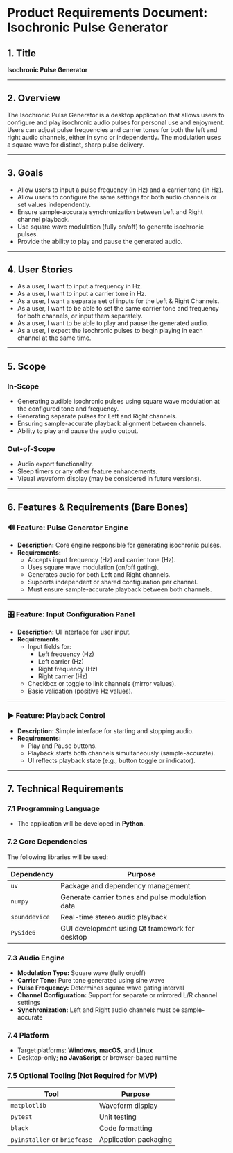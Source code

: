 # Product Requirements Document: Isochronic Pulse Generator

## 1. Title
**Isochronic Pulse Generator**

---

## 2. Overview
The Isochronic Pulse Generator is a desktop application that allows users to configure and play isochronic audio pulses for personal use and enjoyment. Users can adjust pulse frequencies and carrier tones for both the left and right audio channels, either in sync or independently. The modulation uses a square wave for distinct, sharp pulse delivery.

---

## 3. Goals
- Allow users to input a pulse frequency (in Hz) and a carrier tone (in Hz).
- Allow users to configure the same settings for both audio channels or set values independently.
- Ensure sample-accurate synchronization between Left and Right channel playback.
- Use square wave modulation (fully on/off) to generate isochronic pulses.
- Provide the ability to play and pause the generated audio.

---

## 4. User Stories
- As a user, I want to input a frequency in Hz.
- As a user, I want to input a carrier tone in Hz.
- As a user, I want a separate set of inputs for the Left & Right Channels.
- As a user, I want to be able to set the same carrier tone and frequency for both channels, or input them separately.
- As a user, I want to be able to play and pause the generated audio.
- As a user, I expect the isochronic pulses to begin playing in each channel at the same time.

---

## 5. Scope

### In-Scope
- Generating audible isochronic pulses using square wave modulation at the configured tone and frequency.
- Generating separate pulses for Left and Right channels.
- Ensuring sample-accurate playback alignment between channels.
- Ability to play and pause the audio output.

### Out-of-Scope
- Audio export functionality.
- Sleep timers or any other feature enhancements.
- Visual waveform display (may be considered in future versions).

---

## 6. Features & Requirements (Bare Bones)

### 🔊 Feature: Pulse Generator Engine
- **Description:** Core engine responsible for generating isochronic pulses.
- **Requirements:**
  - Accepts input frequency (Hz) and carrier tone (Hz).
  - Uses square wave modulation (on/off gating).
  - Generates audio for both Left and Right channels.
  - Supports independent or shared configuration per channel.
  - Must ensure sample-accurate playback between both channels.

---

### 🎛️ Feature: Input Configuration Panel
- **Description:** UI interface for user input.
- **Requirements:**
  - Input fields for:
    - Left frequency (Hz)
    - Left carrier (Hz)
    - Right frequency (Hz)
    - Right carrier (Hz)
  - Checkbox or toggle to link channels (mirror values).
  - Basic validation (positive Hz values).

---

### ▶️ Feature: Playback Control
- **Description:** Simple interface for starting and stopping audio.
- **Requirements:**
  - Play and Pause buttons.
  - Playback starts both channels simultaneously (sample-accurate).
  - UI reflects playback state (e.g., button toggle or indicator).

---

## 7. Technical Requirements

### 7.1 Programming Language
- The application will be developed in **Python**.

### 7.2 Core Dependencies
The following libraries will be used:

| Dependency    | Purpose                                          |
|---------------|--------------------------------------------------|
| `uv`          | Package and dependency management                |
| `numpy`       | Generate carrier tones and pulse modulation data |
| `sounddevice` | Real-time stereo audio playback                  |
| `PySide6`     | GUI development using Qt framework for desktop   |

### 7.3 Audio Engine
- **Modulation Type:** Square wave (fully on/off)
- **Carrier Tone:** Pure tone generated using sine wave
- **Pulse Frequency:** Determines square wave gating interval
- **Channel Configuration:** Support for separate or mirrored L/R channel settings
- **Synchronization:** Left and Right audio channels must be sample-accurate

### 7.4 Platform
- Target platforms: **Windows**, **macOS**, and **Linux**
- Desktop-only; **no JavaScript** or browser-based runtime

### 7.5 Optional Tooling (Not Required for MVP)

| Tool         | Purpose                              |
|--------------|--------------------------------------|
| `matplotlib` | Waveform display                      |
| `pytest`     | Unit testing                          |
| `black`      | Code formatting                       |
| `pyinstaller` or `briefcase` | Application packaging |

